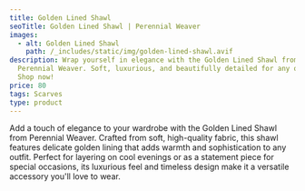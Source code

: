 ```yaml
---
title: Golden Lined Shawl
seoTitle: Golden Lined Shawl | Perennial Weaver
images:
  - alt: Golden Lined Shawl
    path: /_includes/static/img/golden-lined-shawl.avif
description: Wrap yourself in elegance with the Golden Lined Shawl from
  Perennial Weaver. Soft, luxurious, and beautifully detailed for any occasion.
  Shop now!
price: 80
tags: Scarves
type: product
---
```

Add a touch of elegance to your wardrobe with the Golden Lined Shawl from Perennial Weaver. Crafted from soft, high-quality fabric, this shawl features delicate golden lining that adds warmth and sophistication to any outfit. Perfect for layering on cool evenings or as a statement piece for special occasions, its luxurious feel and timeless design make it a versatile accessory you'll love to wear.
